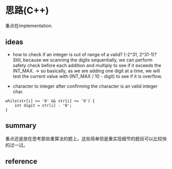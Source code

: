 # 思路(C++)

重点在implementation.

## ideas

- how to check if an integer is out of range of a valid? (-2^31, 2^31-1)?
Still, because we scanning the digits sequentially, we can perform safety check before each addition and multiply to see if it exceeds the INT_MAX.
-> so basically, as we are adding one digit at a time, we will test the current value with (INT_MAX / 10 - digit) to see if it is overflow.

- character to integer
after confirming the character is an valid integer char. 
```
while(str[i] >= '0' && str[i] <= '9') {
    int digit = str[i] - '0';
}
```

## summary

重点还是放在思考那些重算法的题上。这些简单但是重实现细节的题目可以比较快的过一过。

## reference

